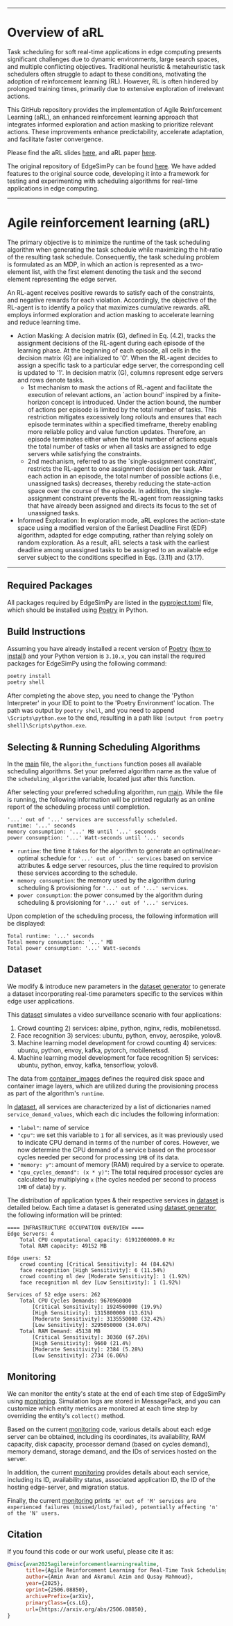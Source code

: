 
---
# Overview of aRL
Task scheduling for soft real-time applications in edge computing presents significant challenges due to dynamic environments, large search spaces, and multiple conflicting objectives. Traditional heuristic & metaheuristic task schedulers often struggle to adapt to these conditions, motivating the adoption of reinforcement learning (RL). However, RL is often hindered by prolonged training times, primarily due to extensive exploration of irrelevant actions.

This GitHub repository provides the implementation of Agile Reinforcement Learning (aRL), an enhanced reinforcement learning approach that integrates informed exploration and action masking to prioritize relevant actions. These improvements enhance predictability, accelerate adaptation, and facilitate faster convergence.

Please find the aRL slides [here](CanadianAI2025_AminAvan.pptx), and aRL paper [here](https://caiac.pubpub.org/pub/xvm5a604).

The original repository of EdgeSimPy can be found [here](https://github.com/EdgeSimPy/EdgeSimPy). We have added features to the original source code, developing it into a framework for testing and experimenting with scheduling algorithms for real-time applications in edge computing.

---
# Agile reinforcement learning (aRL)
The primary objective is to minimize the runtime of the task scheduling algorithm when generating the task schedule while maximizing the hit-ratio of the resulting task schedule. Consequently, the task scheduling problem is formulated as an MDP, in which an action is represented as a two-element list, with the first element denoting the task and the second element representing the edge server.

An RL-agent receives positive rewards to satisfy each of the constraints, and negative rewards for each violation. Accordingly, the objective of the RL-agent is to identify a policy that maximizes cumulative rewards. aRL employs informed exploration and action masking to accelerate learning and reduce learning time.


* Action Masking: A decision matrix (G), defined in Eq. (4.2), tracks the assignment decisions of the RL-agent during each episode of the learning phase. At the beginning of each episode, all cells in the decision matrix (G) are initialized to '0'. When the RL-agent decides to assign a specific task to a particular edge server, the corresponding cell is updated to '1'. In decision matrix (G), columns represent edge servers and rows denote tasks.
  * 1st mechanism to mask the actions of RL-agent and facilitate the execution of relevant actions, an `action bound' inspired by a finite-horizon concept is introduced. Under the action bound, the number of actions per episode is limited by the total number of tasks. This restriction mitigates excessively long rollouts and ensures that each episode terminates within a specified timeframe, thereby enabling more reliable policy and value function updates. Therefore, an episode terminates either when the total number of actions equals the total number of tasks or when all tasks are assigned to edge servers while satisfying the constraints.
  * 2nd mechanism, referred to as the `single-assignment constraint', restricts the RL-agent to one assignment decision per task. After each action in an episode, the total number of possible actions (i.e., unassigned tasks) decreases, thereby reducing the state-action space over the course of the episode. In addition, the single-assignment constraint prevents the RL-agent from reassigning tasks that have already been assigned and directs its focus to the set of unassigned tasks.
* Informed Exploration: In exploration mode, aRL explores the action-state space using a modified version of the Earliest Deadline First (EDF) algorithm, adapted for edge computing, rather than relying solely on random exploration. As a result, aRL selects a task with the earliest deadline among unassigned tasks to be assigned to an available edge server subject to the conditions specified in Eqs. (3.11) and (3.17).
---
## Required Packages
All packages required by EdgeSimPy are listed in the [pyproject.toml](pyproject.toml) file, which should be installed using [Poetry](https://python-poetry.org/) in Python.

## Build Instructions
Assuming you have already installed a recent version of [Poetry](https://python-poetry.org/) ([how to install](https://python-poetry.org/docs/)) and your Python version is ```3.10.x```, you can install the required packages for EdgeSimPy using the following command:
```bash
poetry install
poetry shell
```
After completing the above step, you need to change the 'Python Interpreter' in your IDE to point to the 'Poetry Environment' location. The path was output by `poetry shell`, and you need to append `\Scripts\python.exe` to the end, resulting in a path like `[output from poetry shell]\Scripts\python.exe`.


## Selecting & Running Scheduling Algorithms
In the [main](edge_sim_py/__main__.py) file, the `algorithm_functions` function poses all available scheduling algorithms. Set your preferred algorithm name as the value of the `scheduling_algorithm` variable, located just after this function.

After selecting your preferred scheduling algorithm, run [main](edge_sim_py/__main__.py). While the file is running, the following information will be printed regularly as an online report of the scheduling process until completion.
```
'...' out of '...' services are successfully scheduled.
runtime: '...' seconds
memory consumption: '...' MB until '...' seconds
power consumption: '...' Watt-seconds until '...' seconds
```
* `runtime`: the time it takes for the algorithm to generate an optimal/near-optimal schedule for `'...' out of '...' services` based on service attributes & edge server resources, plus the time required to provision these services according to the schedule.
* `memory consumption`: the memory used by the algorithm during scheduling & provisioning for `'...' out of '...' services`.
* `power consumption`: the power consumed by the algorithm during scheduling & provisioning for `'...' out of '...' services`.

Upon completion of the scheduling process, the following information will be displayed:
```
Total runtime: '...' seconds
Total memory consumption: '...' MB
Total power consumption: '...' Watt-seconds
```

## Dataset
We modify & introduce new parameters in the [dataset generator](edge_sim_py/dataset_generator/create_dataset.py) to generate a dataset incorporating real-time parameters specific to the services within edge user applications.

This [dataset](edge_sim_py/dataset_generator/datasets/dataset1.json) simulates a video surveillance scenario with four applications:
1) Crowd counting
   2) services: alpine, python, nginx, redis, mobilenetssd.
2) Face recognition
   3) services: ubuntu, python, envoy, aerospike, yolov8.
3) Machine learning model development for crowd counting
   4) services: ubuntu, python, envoy, kafka, pytorch, mobilenetssd.
4) Machine learning model development for face recognition
   5) services: ubuntu, python, envoy, kafka, tensorflow, yolov8.

The data from [container_images](edge_sim_py/dataset_generator/container_images.json) defines the required disk space and container image layers, which are utilized during the provisioning process as part of the algorithm's `runtime`.

In [dataset](edge_sim_py/dataset_generator/datasets/dataset1.json), all services are characterized by a list of dictionaries named `service_demand_values`, which each dic includes the following information:
* `"label"`: name of service
* `"cpu"`: we set this variable to `1` for all services, as it was previously used to indicate CPU demand in terms of the number of cores. However, we now determine the CPU demand of a service based on the processor cycles needed per second for processing `1MB` of its data.
* `"memory: y"`: amount of memory (RAM) required by a service to operate.
* `"cpu_cycles_demand": (x * y)"`: The total required processor cycles are calculated by multiplying `x` (the cycles needed per second to process `1MB` of data) by `y`.

The distribution of application types & their respective services in [dataset](edge_sim_py/dataset_generator/datasets/dataset1.json) is detailed below. Each time a dataset is generated using [dataset generator](edge_sim_py/dataset_generator/create_dataset.py), the following information will be printed:
```
==== INFRASTRUCTURE OCCUPATION OVERVIEW ====
Edge Servers: 4
	Total CPU computational capacity: 61912000000.0 Hz
	Total RAM capacity: 49152 MB

Edge users: 52
	crowd counting [Critical Sensitivity]: 44 (84.62%)
	face recognition [High Sensitivity]: 6 (11.54%)
	crowd counting ml dev [Moderate Sensitivity]: 1 (1.92%)
	face recognition ml dev [Low Sensitivity]: 1 (1.92%)

Services of 52 edge users: 262
	Total CPU Cycles Demands: 9670960000
		[Critical Sensitivity]: 1924560000 (19.9%)
		[High Sensitivity]: 1315800000 (13.61%)
		[Moderate Sensitivity]: 3135550000 (32.42%)
		[Low Sensitivity]: 3295050000 (34.07%)
	Total RAM Demand: 45138 MB
		[Critical Sensitivity]: 30360 (67.26%)
		[High Sensitivity]: 9660 (21.4%)
		[Moderate Sensitivity]: 2384 (5.28%)
		[Low Sensitivity]: 2734 (6.06%)
```

## Monitoring

We can monitor the entity's state at the end of each time step of EdgeSimPy using [monitoring](edge_sim_py/monitoring.py). Simulation logs are stored in MessagePack, and you can customize which entity metrics are monitored at each time step by overriding the entity's `collect()` method.

Based on the current [monitoring](edge_sim_py/monitoring.py) code, various details about each edge server can be obtained, including its coordinates, its availability, RAM capacity, disk capacity, processor demand (based on cycles demand), memory demand, storage demand, and the IDs of services hosted on the server.

In addition, the current [monitoring](edge_sim_py/monitoring.py) provides details about each service, including its ID, availability status, associated application ID, the ID of the hosting edge-server, and migration status.

Finally, the current [monitoring](edge_sim_py/monitoring.py) prints `'m' out of 'M' services are experienced failures (missed/lost/failed), potentially affecting 'n' of the 'N' users.`


## Citation
If you found this code or our work useful, please cite it as:


```bibtex
@misc{avan2025agilereinforcementlearningrealtime,
      title={Agile Reinforcement Learning for Real-Time Task Scheduling in Edge Computing}, 
      author={Amin Avan and Akramul Azim and Qusay Mahmoud},
      year={2025},
      eprint={2506.08850},
      archivePrefix={arXiv},
      primaryClass={cs.LG},
      url={https://arxiv.org/abs/2506.08850}, 
}
```